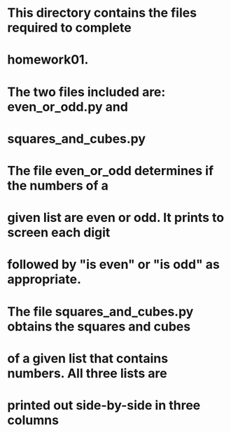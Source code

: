 # This directory contains the files required to complete 
# homework01.
# The two files included are: even_or_odd.py and
# squares_and_cubes.py

# The file even_or_odd determines if the numbers of a 
# given list are even or odd. It prints to screen each digit
# followed by "is even" or "is odd" as appropriate.

# The file squares_and_cubes.py obtains the squares and cubes 
# of a given list that contains numbers. All three lists are 
# printed out side-by-side in three columns
